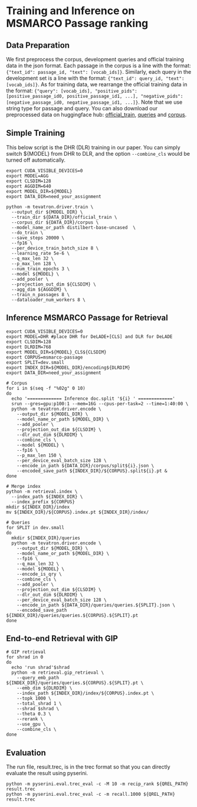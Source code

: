 # Training and Inference on MSMARCO Passage ranking
## Data Preparation
We first preprocess the corpus, development queries and official training data in the json format. Each passage in the corpus is a line with the format: `{"text_id": passage_id, "text": [vocab_ids]}`. Similarly, each query in the development set is a line with the format: `{"text_id": query_id, "text": [vocab_ids]}`. As for training data, we rearrange the official training data in the format: `{"query": [vocab_ids], "positive_pids": [positive_passage_id0, positive_passage_id1, ...], "negative_pids": [negative_passage_id0, negative_passage_id1, ...]}`. Note that we use string type for passage and query. You can also download our preprocessed data on huggingface hub: [official_train](https://huggingface.co/datasets/jacklin/msmarco_passage_ranking_corpus), [queries](https://huggingface.co/datasets/jacklin/msmarco_passage_ranking_queries) and [corpus](https://huggingface.co/datasets/jacklin/msmarco_passage_ranking_corpus).

## Simple Training
This below script is the DHR (DLR) training in our paper. You can simply switch ${MODEL} from DHR to DLR, and the option `--combine_cls` would be turned off automatically.
```shell=bash
export CUDA_VISIBLE_DEVICES=0
export MODEL=AGG
export CLSDIM=128
export AGGDIM=640
export MODEL_DIR=${MODEL}
export DATA_DIR=need_your_assignment

python -m tevatron.driver.train \
  --output_dir ${MODEL_DIR} \
  --train_dir ${DATA_DIR}/official_train \
  --corpus_dir ${DATA_DIR}/corpus \
  --model_name_or_path distilbert-base-uncased  \
  --do_train \
  --save_steps 20000 \
  --fp16 \
  --per_device_train_batch_size 8 \
  --learning_rate 5e-6 \
  --q_max_len 32 \
  --p_max_len 128 \
  --num_train_epochs 3 \
  --model ${MODEL} \
  --add_pooler \
  --projection_out_dim ${CLSDIM} \
  --agg_dim ${AGGDIM} \
  --train_n_passages 8 \
  --dataloader_num_workers 8 \
```

## Inference MSMARCO Passage for Retrieval
```
export CUDA_VISIBLE_DEVICES=0
export MODEL=DHR #place DHR for DeLADE+[CLS] and DLR for DeLADE
export CLSDIM=128
export DLRDIM=768
export MODEL_DIR=${MODEL}_CLS${CLSDIM}
export CORPUS=msmarco-passage
export SPLIT=dev.small
export INDEX_DIR=${MODEL_DIR}/encoding${DLRDIM}
export DATA_DIR=need_your_assignment

# Corpus
for i in $(seq -f "%02g" 0 10)
do
  echo '============= Inference doc.split '${i} ' ============='
  srun --gres=gpu:p100:1 --mem=16G --cpus-per-task=2 --time=1:40:00 \
  python -m tevatron.driver.encode \
    --output_dir ${MODEL_DIR} \
    --model_name_or_path ${MODEL_DIR} \
    --add_pooler \
    --projection_out_dim ${CLSDIM} \
    --dlr_out_dim ${DLRDIM} \
    --combine_cls \
    --model ${MODEL} \
    --fp16 \
    --p_max_len 150 \
    --per_device_eval_batch_size 128 \
    --encode_in_path ${DATA_DIR}/corpus/split${i}.json \
    --encoded_save_path ${INDEX_DIR}/${CORPUS}.split${i}.pt &
done

# Merge index
python -m retrieval.index \
  --index_path ${INDEX_DIR} \
  --index_prefix ${CORPUS}
mkdir ${INDEX_DIR}/index
mv ${INDEX_DIR}/${CORPUS}.index.pt ${INDEX_DIR}/index/

# Queries
for SPLIT in dev.small
do
  mkdir ${INDEX_DIR}/queries
  python -m tevatron.driver.encode \
    --output_dir ${MODEL_DIR} \
    --model_name_or_path ${MODEL_DIR} \
    --fp16 \
    --q_max_len 32 \
    --model ${MODEL} \
    --encode_is_qry \
    --combine_cls \
    --add_pooler \
    --projection_out_dim ${CLSDIM} \
    --dlr_out_dim ${DLRDIM} \
    --per_device_eval_batch_size 128 \
    --encode_in_path ${DATA_DIR}/queries/queries.${SPLIT}.json \
    --encoded_save_path ${INDEX_DIR}/queries/queries.${CORPUS}.${SPLIT}.pt
done
```
## End-to-end Retrieval with GIP
```
# GIP retrieval
for shrad in 0
do
  echo 'run shrad'$shrad
  python -m retrieval.gip_retrieval \
    --query_emb_path ${INDEX_DIR}/queries/queries.${CORPUS}.${SPLIT}.pt \
    --emb_dim ${DLRDIM} \
    --index_path ${INDEX_DIR}/index/${CORPUS}.index.pt \
    --topk 1000 \
    --total_shrad 1 \
    --shrad $shrad \
    --theta 0.3 \
    --rerank \
    --use_gpu \
    --combine_cls \
done
```
## Evaluation
The run file, result.trec, is in the trec format so that you can directly evaluate the result using pyserini.
```
python -m pyserini.eval.trec_eval -c -M 10 -m recip_rank ${QREL_PATH} result.trec
python -m pyserini.eval.trec_eval -c -m recall.1000 ${QREL_PATH} result.trec
```


